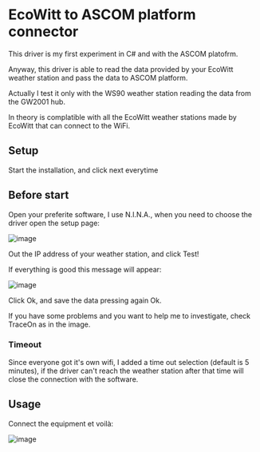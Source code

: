 # EcoWitt to ASCOM platform connector

This driver is my first experiment in C# and with the ASCOM platofrm.

Anyway, this driver is able to read the data provided by your EcoWitt weather station and pass the data to ASCOM platform.

Actually I test it only with the WS90 weather station reading the data from the GW2001 hub.

In theory is complatible with all the EcoWitt weather stations made by EcoWitt that can connect to the WiFi.

## Setup

Start the installation, and click next everytime

## Before start

Open your preferite software, I use N.I.N.A., when you need to choose the driver open the setup page:

![image](https://github.com/user-attachments/assets/80f09ad6-dea8-41cb-9188-c109f6a8de05)

Out the IP address of your weather station, and click Test!

If everything is good this message will appear:

![image](https://github.com/user-attachments/assets/2c455a76-4b36-481c-9fc1-7af3b9df3d63)

Click Ok, and save the data pressing again Ok.

If you have some problems and you want to help me to investigate, check TraceOn as in the image.

### Timeout
Since everyone got it's own wifi, I added a time out selection (default is 5 minutes), if the driver can't reach the weather station after that time will close the connection with the software.


## Usage

Connect the equipment et voilà:

![image](https://github.com/user-attachments/assets/6337e953-e7c5-4cb2-a60d-c83980584435)



